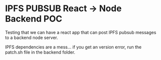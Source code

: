 # IPFS PUBSUB React -> Node Backend POC

Testing that we can have a react app that can post IPFS pubsub messages to a backend node server.

IPFS dependencies are a mess... if you get an version error, run the patch.sh file in the backend folder.
